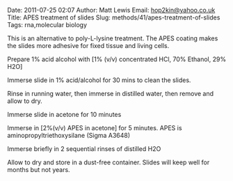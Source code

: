 Date: 2011-07-25 02:07
Author: Matt Lewis
Email: hop2kin@yahoo.co.uk
Title: APES treatment of slides
Slug: methods/41/apes-treatment-of-slides
Tags: rna,molecular biology

This is an alternative to poly-L-lysine treatment. The APES coating makes the slides more adhesive for fixed tissue and living cells. 









Prepare 1% acid alcohol with [1% (v/v) concentrated HCl, 70% Ethanol, 29% H2O]



Immerse slide in 1% acid/alcohol for 30 mins to clean the slides.



Rinse in running water, then immerse in distilled water, then remove and allow to dry.



Immerse slide in acetone for 10 minutes 



Immerse in [2%(v/v) APES in acetone] for 5 minutes. APES is aminopropyltriethoxysilane (Sigma A3648) 



Immerse briefly in 2 sequential rinses of distilled H2O 



Allow to dry and store in a dust-free container. Slides will keep well for months but not years.





